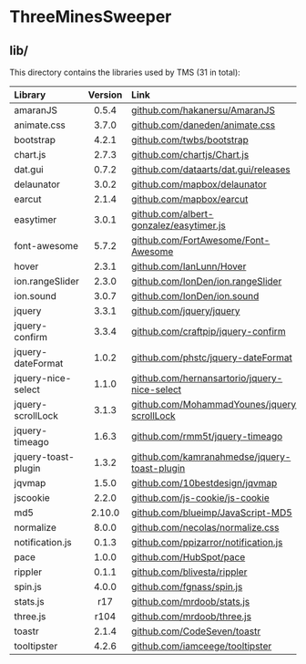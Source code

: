 # ThreeMinesSweeper

## lib/

This directory contains the libraries used by TMS (31 in total):

| Library | Version | Link |
| :-- | :--: | :-- |
| amaranJS | 0.5.4 | <a href="https://github.com/hakanersu/AmaranJS">github.com/hakanersu/AmaranJS</a> |
| animate.css | 3.7.0 | <a href="https://github.com/daneden/animate.css">github.com/daneden/animate.css</a> |
| bootstrap | 4.2.1 | <a href="https://github.com/twbs/bootstrap">github.com/twbs/bootstrap</a> |
| chart.js | 2.7.3 | <a href="https://github.com/chartjs/Chart.js">github.com/chartjs/Chart.js</a> |
| dat.gui | 0.7.2 | <a href="https://github.com/dataarts/dat.gui/releases">github.com/dataarts/dat.gui/releases</a> |
| delaunator | 3.0.2 | <a href="https://github.com/mapbox/delaunator">github.com/mapbox/delaunator</a> |
| earcut | 2.1.4 | <a href="https://github.com/mapbox/earcut">github.com/mapbox/earcut</a> |
| easytimer | 3.0.1 | <a href="https://github.com/albert-gonzalez/easytimer.js">github.com/albert-gonzalez/easytimer.js</a> |
| font-awesome | 5.7.2 | <a href="https://github.com/FortAwesome/Font-Awesome">github.com/FortAwesome/Font-Awesome</a> |
| hover | 2.3.1 | <a href="https://github.com/IanLunn/Hover">github.com/IanLunn/Hover</a> |
| ion.rangeSlider | 2.3.0 | <a href="https://github.com/IonDen/ion.rangeSlider">github.com/IonDen/ion.rangeSlider</a> |
| ion.sound | 3.0.7 | <a href="https://github.com/IonDen/ion.sound">github.com/IonDen/ion.sound</a> |
| jquery | 3.3.1 | <a href="https://github.com/jquery/jquery">github.com/jquery/jquery</a> |
| jquery-confirm | 3.3.4 | <a href="https://github.com/craftpip/jquery-confirm">github.com/craftpip/jquery-confirm</a> |
| jquery-dateFormat | 1.0.2 | <a href="https://github.com/phstc/jquery-dateFormat">github.com/phstc/jquery-dateFormat</a> |
| jquery-nice-select | 1.1.0 | <a href="https://github.com/hernansartorio/jquery-nice-select">github.com/hernansartorio/jquery-nice-select</a> |
| jquery-scrollLock | 3.1.3 | <a href="https://github.com/MohammadYounes/jquery-scrollLock">github.com/MohammadYounes/jquery-scrollLock</a> |
| jquery-timeago | 1.6.3 | <a href="https://github.com/rmm5t/jquery-timeago">github.com/rmm5t/jquery-timeago</a> |
| jquery-toast-plugin | 1.3.2 | <a href="https://github.com/kamranahmedse/jquery-toast-plugin">github.com/kamranahmedse/jquery-toast-plugin</a> |
| jqvmap | 1.5.0 | <a href="https://github.com/10bestdesign/jqvmap">github.com/10bestdesign/jqvmap</a> |
| jscookie | 2.2.0 | <a href="https://github.com/js-cookie/js-cookie">github.com/js-cookie/js-cookie</a> |
| md5 | 2.10.0 | <a href="https://github.com/blueimp/JavaScript-MD5">github.com/blueimp/JavaScript-MD5</a> |
| normalize | 8.0.0 | <a href="https://github.com/necolas/normalize.css">github.com/necolas/normalize.css</a> |
| notification.js | 0.1.3 | <a href="https://github.com/ppizarror/notification.js">github.com/ppizarror/notification.js</a> |
| pace | 1.0.0 | <a href="https://github.com/HubSpot/pace">github.com/HubSpot/pace</a> |
| rippler | 0.1.1 | <a href="https://github.com/blivesta/rippler">github.com/blivesta/rippler</a> |
| spin.js | 4.0.0 | <a href="https://github.com/fgnass/spin.js">github.com/fgnass/spin.js</a> |
| stats.js | r17 | <a href="https://github.com/mrdoob/stats.js">github.com/mrdoob/stats.js</a> |
| three.js | r104 | <a href="https://github.com/mrdoob/three.js">github.com/mrdoob/three.js</a> |
| toastr | 2.1.4 | <a href="https://github.com/CodeSeven/toastr">github.com/CodeSeven/toastr</a> |
| tooltipster | 4.2.6 | <a href="https://github.com/iamceege/tooltipster">github.com/iamceege/tooltipster</a> |
